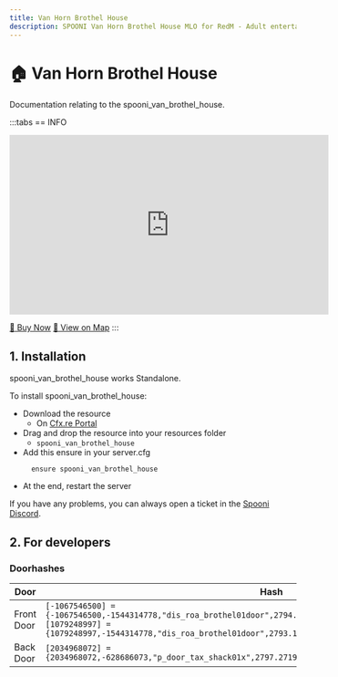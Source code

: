 ```yaml
---
title: Van Horn Brothel House
description: SPOONI Van Horn Brothel House MLO for RedM - Adult entertainment establishment with detailed interior. Red-light district building for Van Horn roleplay in Red Dead Redemption 2 New Hanover.
---
```


# 🏠 Van Horn Brothel House
Documentation relating to the spooni_van_brothel_house.

:::tabs
== INFO
<iframe width="560" height="315" src="https://www.youtube.com/embed/DlFX-Y2Mhqw?si=Beay19-g2OdZ8TXk" frameborder="0" allow="accelerometer; autoplay; clipboard-write; encrypted-media; gyroscope; picture-in-picture; web-share" allowfullscreen></iframe>

<a href="https://spooni-mapping.tebex.io/package/6095247" class="button-buy">🛒 Buy Now</a>
<a href="https://spooni.de/rdr2/?m=house100" class="button-map">📍 View on Map</a>
:::

## 1. Installation
spooni_van_brothel_house works Standalone.  

To install spooni_van_brothel_house:
- Download the resource
  - On [Cfx.re Portal](https://portal.cfx.re/)
- Drag and drop the resource into your resources folder
  - `spooni_van_brothel_house`
- Add this ensure in your server.cfg
  ```
    ensure spooni_van_brothel_house
  ```
- At the end, restart the server

If you have any problems, you can always open a ticket in the [Spooni Discord](https://discord.gg/spooni).

## 2. For developers
### Doorhashes
| Door                      | Hash
|---------------------------|----------------------------------------------------------------------------------|
| Front Door                | `[-1067546500] = {-1067546500,-1544314778,"dis_roa_brothel01door",2794.1599121094,854.71997070312,71.755073547363}` <br> `[1079248997] = {1079248997,-1544314778,"dis_roa_brothel01door",2793.1398925781,854.71997070312,71.755073547363}`
| Back Door                 | `[2034968072] = {2034968072,-628686073,"p_door_tax_shack01x",2797.2719726562,848.93499755859,71.372001647949}`
